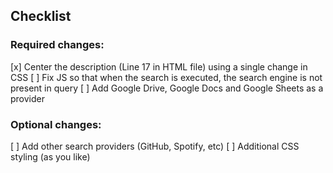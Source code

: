 ## Checklist

### Required changes:

[x] Center the description (Line 17 in HTML file) using a single change in CSS
[ ] Fix JS so that when the search is executed, the search engine is not present in query
[ ] Add Google Drive, Google Docs and Google Sheets as a provider

### Optional changes:

[ ] Add other search providers (GitHub, Spotify, etc)
[ ] Additional CSS styling (as you like)
